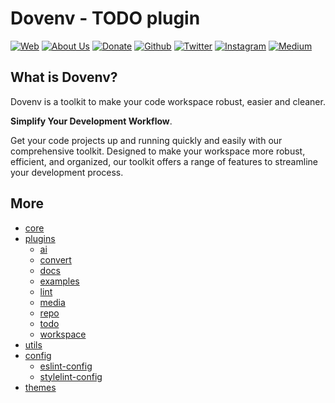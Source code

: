 # Dovenv - TODO plugin

[![Web](https://img.shields.io/badge/Web-grey?style=for-the-badge&logoColor=white)](https://pigeonposse.com)
[![About Us](https://img.shields.io/badge/About%20Us-grey?style=for-the-badge&logoColor=white)](https://pigeonposse.com?popup=about)
[![Donate](https://img.shields.io/badge/Donate-pink?style=for-the-badge&logoColor=white)](https://pigeonposse.com/?popup=donate)
[![Github](https://img.shields.io/badge/Github-black?style=for-the-badge&logo=github&logoColor=white)](https://github.com/pigeonposse)
[![Twitter](https://img.shields.io/badge/Twitter-black?style=for-the-badge&logo=twitter&logoColor=white)](https://twitter.com/pigeonposse_)
[![Instagram](https://img.shields.io/badge/Instagram-black?style=for-the-badge&logo=instagram&logoColor=white)](https://www.instagram.com/pigeon.posse/)
[![Medium](https://img.shields.io/badge/Medium-black?style=for-the-badge&logo=medium&logoColor=white)](https://medium.com/@pigeonposse)

## What is Dovenv?

Dovenv is a toolkit to make your code workspace robust, easier and cleaner.

**Simplify Your Development Workflow**.

Get your code projects up and running quickly and easily with our comprehensive toolkit. Designed to make your workspace more robust, efficient, and organized, our toolkit offers a range of features to streamline your development process.

## More

- [core](https://github.com/pigeonposse/dovenv/tree/main/packages/core)
- [plugins](https://github.com/pigeonposse/dovenv/tree/main/packages/plugin)
  - [ai](https://github.com/pigeonposse/dovenv/tree/main/packages/plugin/ai)
  - [convert](https://github.com/pigeonposse/dovenv/tree/main/packages/plugin/convert)
  - [docs](https://github.com/pigeonposse/dovenv/tree/main/packages/plugin/docs)
  - [examples](https://github.com/pigeonposse/dovenv/tree/main/packages/plugin/examples)
  - [lint](https://github.com/pigeonposse/dovenv/tree/main/packages/plugin/lint)
  - [media](https://github.com/pigeonposse/dovenv/tree/main/packages/plugin/media)
  - [repo](https://github.com/pigeonposse/dovenv/tree/main/packages/plugin/repo)
  - [todo](https://github.com/pigeonposse/dovenv/tree/main/packages/plugin/todo)
  - [workspace](https://github.com/pigeonposse/dovenv/tree/main/packages/plugin/workspace)
- [utils](https://github.com/pigeonposse/dovenv/tree/main/packages/utils)
- [config](https://github.com/pigeonposse/dovenv/tree/main/packages/config)
  - [eslint-config](https://github.com/pigeonposse/dovenv/tree/main/packages/config/eslint-config)
  - [stylelint-config](https://github.com/pigeonposse/dovenv/tree/main/packages/config/stylelint-config)
- [themes](https://github.com/pigeonposse/dovenv/tree/main/packages/theme)
